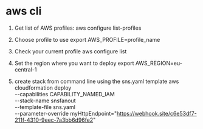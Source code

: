 # aws cli
1. Get list of AWS profiles:
aws configure list-profiles

2. Choose profile to use
export AWS_PROFILE=profile_name

3. Check your current profile
aws configure list

4. Set the region where you want to deploy
export AWS_REGION=eu-central-1

5. create stack from command line using the sns.yaml template
aws cloudformation deploy \
        --capabilities CAPABILITY_NAMED_IAM \
        --stack-name snsfanout \
        --template-file sns.yaml \
        --parameter-override myHttpEndpoint="https://webhook.site/c6e53df7-211f-4310-9eec-7a3bb6d96fe2"
